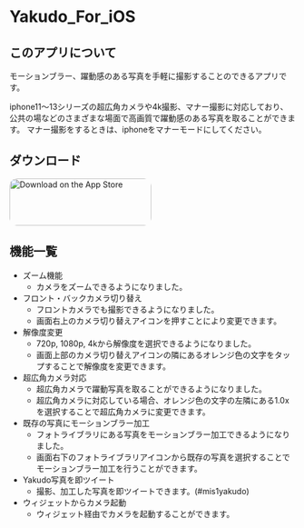 # Yakudo_For_iOS

## このアプリについて

モーションブラー、躍動感のある写真を手軽に撮影することのできるアプリです。

iphone11〜13シリーズの超広角カメラや4k撮影、マナー撮影に対応しており、公共の場などのさまざまな場面で高画質で躍動感のある写真を取ることができます。
マナー撮影をするときは、iphoneをマナーモードにしてください。

## ダウンロード
<a href="https://apps.apple.com/jp/app/yakudo-camera/id1615899598?itsct=apps_box_badge&amp;itscg=30200" style="display: inline-block; overflow: hidden; border-radius: 13px; width: 250px; height: 83px;"><img src="https://tools.applemediaservices.com/api/badges/download-on-the-app-store/black/en-us?size=250x83&amp;releaseDate=1649462400&h=7bfb51012737f033cc0282ac00a71ebe" alt="Download on the App Store" style="border-radius: 13px; width: 250px; height: 83px;"></a>

## 機能一覧

- ズーム機能
  - カメラをズームできるようになりました。
- フロント・バックカメラ切り替え
  - フロントカメラでも撮影できるようになりました。
  - 画面右上のカメラ切り替えアイコンを押すことにより変更できます。
- 解像度変更
  - 720p, 1080p, 4kから解像度を選択できるようになりました。
  - 画面上部のカメラ切り替えアイコンの隣にあるオレンジ色の文字をタップすることで解像度を変更できます。
- 超広角カメラ対応
  - 超広角カメラで躍動写真を取ることができるようになりました。
  - 超広角カメラに対応している場合、オレンジ色の文字の左隣にある1.0xを選択することで超広角カメラに変更できます。
- 既存の写真にモーションブラー加工
  - フォトライブラリにある写真をモーションブラー加工できるようになりました。
  - 画面右下のフォトライブラリアイコンから既存の写真を選択することでモーションブラー加工を行うことができます。
- Yakudo写真を即ツイート
  - 撮影、加工した写真を即ツイートできます。(#mis1yakudo)
- ウィジェットからカメラ起動
  - ウィジェット経由でカメラを起動することができます。
